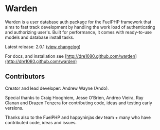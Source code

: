 # Warden

Warden is a user database auth package for the FuelPHP framework that aims to fast track development by handling the work load of authenticating and authorizing user's.
Built for performance, it comes with ready-to-use models and database install tasks.

Latest release: 2.0.1 ([view changelog](https://github.com/dre1080/warden/blob/master/HISTORY.md))

For docs, and installation see [http://dre1080.github.com/warden](http://dre1080.github.com/warden)


## Contributors

Creator and lead developer: Andrew Wayne (Ando).

Special thanks to Craig Hooghiem, Jesse O'Brien, Andreo Vieira, Ray Clanan and Drazen Tenzera for contributing code, ideas and testing early versions.

Thanks also to the FuelPHP and happyninjas dev team + many who have contributed code, ideas and issues.
